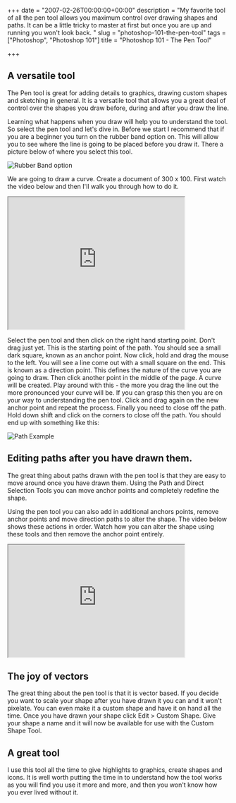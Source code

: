 +++
date = "2007-02-26T00:00:00+00:00"
description = "My favorite tool of all the pen tool allows you maximum control over drawing shapes and paths. It can be a little tricky to master at first but once you are up and running you won't look back. "
slug = "photoshop-101-the-pen-tool"
tags = ["Photoshop", "Photoshop 101"]
title = "Photoshop 101 - The Pen Tool"

+++

## A versatile tool

The Pen tool is great for adding details to graphics, drawing custom shapes and sketching in general. It is a versatile tool that allows you a great deal of control over the shapes you draw before, during and after you draw the line.

Learning what happens when you draw will help you to understand the tool. So select the pen tool and let's dive in. Before we start I recommend that if you are a beginner you turn on the rubber band option on. This will allow you to see where the line is going to be placed before you draw it. There a picture below of where you select this tool. 

![Rubber Band option][1] 

We are going to draw a curve. Create a document of 300 x 100. First watch the video below and then I'll walk you through how to do it.

<iframe src="https://player.vimeo.com/video/33020803?title=0&amp;byline=0&amp;portrait=0" width="400" height="300" allowFullScreen></iframe>

Select the pen tool and then click on the right hand starting point. Don't drag just yet. This is the starting point of the path. You should see a small dark square, known as an anchor point. Now click, hold and drag the mouse to the left. You will see a line come out with a small square on the end. This is known as a direction point. This defines the nature of the curve you are going to draw. Then click another point in the middle of the page. A curve will be created. Play around with this - the more you drag the line out the more pronounced your curve will be. If you can grasp this then you are on your way to understanding the pen tool. Click and drag again on the new anchor point and repeat the process. Finally you need to close off the path. Hold down shift and click on the corners to close off the path. You should end up with something like this:

![Path Example][2] 

## Editing paths after you have drawn them.

The great thing about paths drawn with the pen tool is that they are easy to move around once you have drawn them. Using the Path and Direct Selection Tools you can move anchor points and completely redefine the shape.

Using the pen tool you can also add in additional anchors points, remove anchor points and move direction paths to alter the shape. The video below shows these actions in order. Watch how you can alter the shape using these tools and then remove the anchor point entirely.

<iframe src="https://player.vimeo.com/video/33020847?title=0&amp;byline=0&amp;portrait=0" width="400" height="255" allowFullScreen></iframe>

## The joy of vectors

The great thing about the pen tool is that it is vector based. If you decide you want to scale your shape after you have drawn it you can and it won't pixelate. You can even make it a custom shape and have it on hand all the time. Once you have drawn your shape click Edit > Custom Shape. Give your shape a name and it will now be available for use with the Custom Shape Tool.

## A great tool

I use this tool all the time to give highlights to graphics, create shapes and icons. It is well worth putting the time in to understand how the tool works as you will find you use it more and more, and then you won't know how you ever lived without it.

 [1]: /images/articles/rubber_band.jpg 
 [2]: /images/articles/drawing_path.png 

